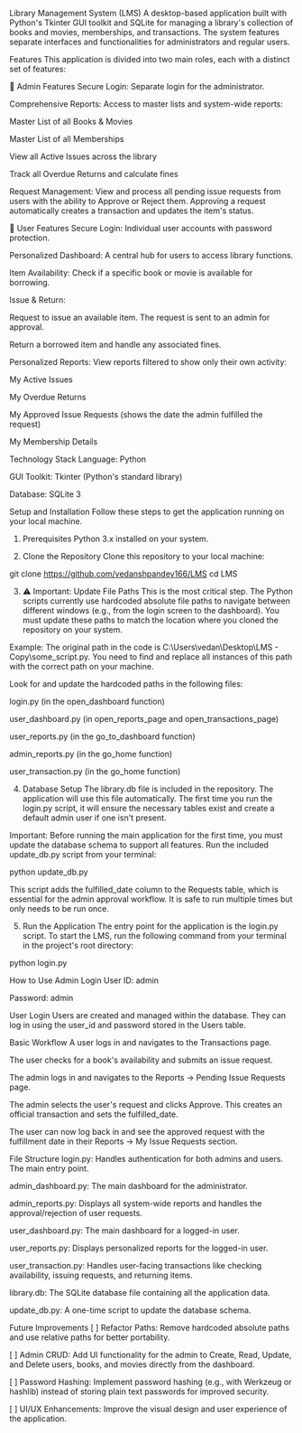 Library Management System (LMS)
A desktop-based application built with Python's Tkinter GUI toolkit and SQLite for managing a library's collection of books and movies, memberships, and transactions. The system features separate interfaces and functionalities for administrators and regular users.

Features
This application is divided into two main roles, each with a distinct set of features:

👤 Admin Features
Secure Login: Separate login for the administrator.

Comprehensive Reports: Access to master lists and system-wide reports:

Master List of all Books & Movies

Master List of all Memberships

View all Active Issues across the library

Track all Overdue Returns and calculate fines

Request Management: View and process all pending issue requests from users with the ability to Approve or Reject them. Approving a request automatically creates a transaction and updates the item's status.

👥 User Features
Secure Login: Individual user accounts with password protection.

Personalized Dashboard: A central hub for users to access library functions.

Item Availability: Check if a specific book or movie is available for borrowing.

Issue & Return:

Request to issue an available item. The request is sent to an admin for approval.

Return a borrowed item and handle any associated fines.

Personalized Reports: View reports filtered to show only their own activity:

My Active Issues

My Overdue Returns

My Approved Issue Requests (shows the date the admin fulfilled the request)

My Membership Details

Technology Stack
Language: Python

GUI Toolkit: Tkinter (Python's standard library)

Database: SQLite 3

Setup and Installation
Follow these steps to get the application running on your local machine.

1. Prerequisites
Python 3.x installed on your system.

2. Clone the Repository
Clone this repository to your local machine:

git clone https://github.com/vedanshpandey166/LMS
cd LMS

3. ⚠️ Important: Update File Paths
This is the most critical step. The Python scripts currently use hardcoded absolute file paths to navigate between different windows (e.g., from the login screen to the dashboard). You must update these paths to match the location where you cloned the repository on your system.

Example:
The original path in the code is C:\Users\vedan\Desktop\LMS - Copy\some_script.py. You need to find and replace all instances of this path with the correct path on your machine.

Look for and update the hardcoded paths in the following files:

login.py (in the open_dashboard function)

user_dashboard.py (in open_reports_page and open_transactions_page)

user_reports.py (in the go_to_dashboard function)

admin_reports.py (in the go_home function)

user_transaction.py (in the go_home function)

4. Database Setup
The library.db file is included in the repository. The application will use this file automatically. The first time you run the login.py script, it will ensure the necessary tables exist and create a default admin user if one isn't present.

Important: Before running the main application for the first time, you must update the database schema to support all features. Run the included update_db.py script from your terminal:

python update_db.py

This script adds the fulfilled_date column to the Requests table, which is essential for the admin approval workflow. It is safe to run multiple times but only needs to be run once.

5. Run the Application
The entry point for the application is the login.py script. To start the LMS, run the following command from your terminal in the project's root directory:

python login.py

How to Use
Admin Login
User ID: admin

Password: admin

User Login
Users are created and managed within the database. They can log in using the user_id and password stored in the Users table.

Basic Workflow
A user logs in and navigates to the Transactions page.

The user checks for a book's availability and submits an issue request.

The admin logs in and navigates to the Reports -> Pending Issue Requests page.

The admin selects the user's request and clicks Approve. This creates an official transaction and sets the fulfilled_date.

The user can now log back in and see the approved request with the fulfillment date in their Reports -> My Issue Requests section.

File Structure
login.py: Handles authentication for both admins and users. The main entry point.

admin_dashboard.py: The main dashboard for the administrator.

admin_reports.py: Displays all system-wide reports and handles the approval/rejection of user requests.

user_dashboard.py: The main dashboard for a logged-in user.

user_reports.py: Displays personalized reports for the logged-in user.

user_transaction.py: Handles user-facing transactions like checking availability, issuing requests, and returning items.

library.db: The SQLite database file containing all the application data.

update_db.py: A one-time script to update the database schema.

Future Improvements
[ ] Refactor Paths: Remove hardcoded absolute paths and use relative paths for better portability.

[ ] Admin CRUD: Add UI functionality for the admin to Create, Read, Update, and Delete users, books, and movies directly from the dashboard.

[ ] Password Hashing: Implement password hashing (e.g., with Werkzeug or hashlib) instead of storing plain text passwords for improved security.

[ ] UI/UX Enhancements: Improve the visual design and user experience of the application.
